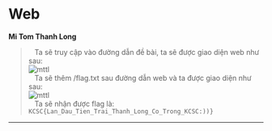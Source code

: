 # Web

**Mi Tom Thanh Long**<br/>
>&nbsp;&nbsp;&nbsp;Ta sẽ truy cập vào đường dẫn đề bài, ta sẽ được giao diện web như sau:<br/>
![mttl](https://github.com/ng0cph0ng/KCSC-Recruitment/assets/93986136/b95f6dca-03b8-4d19-933c-bef4bc273715)<br/>
&nbsp;&nbsp;&nbsp;Ta sẽ thêm /flag.txt sau đường dẫn web và ta được giao diện như sau:<br/>
![mttl](https://github.com/ng0cph0ng/KCSC-Recruitment/assets/93986136/4fe1200f-10f9-47b5-84ed-d4c82c2e4967)<br/>
&nbsp;&nbsp;&nbsp;Ta sẽ nhận được flag là: ``KCSC{Lan_Dau_Tien_Trai_Thanh_Long_Co_Trong_KCSC:))}``<br/>
---------------
